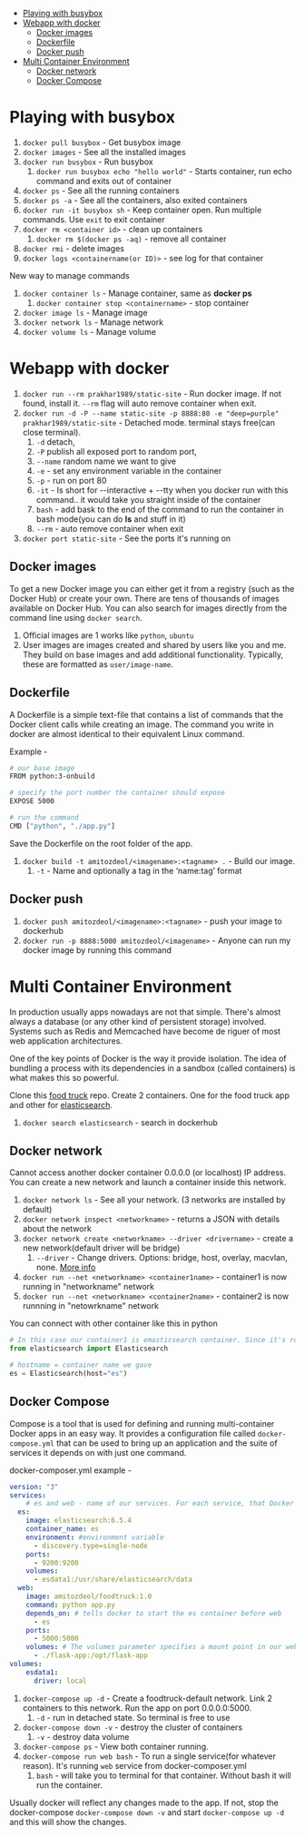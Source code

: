 - [Playing with busybox](#playing-with-busybox)
- [Webapp with docker](#webapp-with-docker)
  - [Docker images](#docker-images)
  - [Dockerfile](#dockerfile)
  - [Docker push](#docker-push)
- [Multi Container Environment](#multi-container-environment)
  - [Docker network](#docker-network)
  - [Docker Compose](#docker-compose)

# Playing with busybox

1. `docker pull busybox` - Get busybox image 
2. `docker images` - See all the installed images 
3. `docker run busybox` - Run busybox
   1. `docker run busybox echo "hello world"` - Starts container, run echo command and exits out of container
4. `docker ps` - See all the running containers
5. `docker ps -a` - See all the containers, also exited containers
6. `docker run -it busybox sh` - Keep container open. Run multiple commands. Use `exit` to exit container
7. `docker rm <container id>` - clean up containers
   1. `docker rm $(docker ps -aq)` - remove all container
8. `docker rmi` - delete images
9. `docker logs <containername(or ID)>` - see log for that container

New way to manage commands
1. `docker container ls` - Manage container, same as **docker ps**
   1. `docker container stop <containername>` - stop container
2. `docker image ls` - Manage image
3. `docker network ls` - Manage network
4. `docker volume ls` - Manage volume
   
# Webapp with docker

1. `docker run --rm prakhar1989/static-site` - Run docker image. If not found, install it. `--rm` flag will auto remove container when exit.
2. `docker run -d -P --name static-site -p 8888:80 -e "deep=purple" prakhar1989/static-site` - Detached mode. terminal stays free(can close terminal). 
   1. `-d` detach, 
   2. `-P` publish all exposed port to random port, 
   3. `--name` random name we want to give
   4. `-e` - set any environment variable in the container
   5. `-p` - run on port 80
   6. `-it` - Is short for --interactive + --tty when you docker run with this command.. it would take you straight inside of the container
   7. `bash` - add bask to the end of the command to run the container in bash mode(you can do **ls** and stuff in it)
   8. `--rm` - auto remove container when exit
3. `docker port static-site` - See the ports it's running on
   
## Docker images
To get a new Docker image you can either get it from a registry (such as the Docker Hub) or create your own. There are tens of thousands of images available on Docker Hub. You can also search for images directly from the command line using `docker search`.
1. Official images are 1 works like `python`, `ubuntu`
2. User images are images created and shared by users like you and me. They build on base images and add additional functionality. Typically, these are formatted as `user/image-name`.

## Dockerfile
A Dockerfile is a simple text-file that contains a list of commands that the Docker client calls while creating an image. The command you write in docker are almost identical to their equivalent Linux command.

Example - 
```bash
# our base image
FROM python:3-onbuild

# specify the port number the container should expose
EXPOSE 5000

# run the command
CMD ["python", "./app.py"]
```
Save the Dockerfile on the root folder of the app. 

1. `docker build -t amitozdeol/<imagename>:<tagname> .` - Build our image. 
   1. `-t` - Name and optionally a tag in the ‘name:tag’ format

## Docker push
1. `docker push amitozdeol/<imagename>:<tagname>` - push your image to dockerhub
2. `docker run -p 8888:5000 amitozdeol/<imagename>` - Anyone can run my docker image by running this command
   
# Multi Container Environment
In production usually apps nowadays are not that simple. There's almost always a database (or any other kind of persistent storage) involved. Systems such as Redis and Memcached have become de riguer of most web application architectures. 

One of the key points of Docker is the way it provide isolation. The idea of bundling a process with its dependencies in a sandbox (called containers) is what makes this so powerful.

Clone this [food truck](https://github.com/prakhar1989/FoodTrucks) repo. Create 2 containers. One for the food truck app and other for [elasticsearch](https://store.docker.com/images/elasticsearch). 
1. `docker search elasticsearch` - search in dockerhub
   
## Docker network
Cannot access another docker container 0.0.0.0 (or localhost) IP address. You can create a new network and launch a container inside this network.
1. `docker network ls` - See all your network. (3 networks are installed by default)
2. `docker network inspect <networkname>` - returns a JSON with details about the network
3. `docker network create <networkname> --driver <drivername>` - create a new network(default driver will be bridge)
   1. `--driver` - Change drivers. Options: bridge, host, overlay, macvlan, none. [More info](https://docs.docker.com/network/#network-drivers)
4. `docker run --net <networkname> <container1name>` - container1 is now running in "networkname" network
5. `docker run --net <networkname> <container2name>` - container2 is now runnning in "netowrkname" network

You can connect with other container like this in python

```python
# In this case our container1 is emasticsearch container. Since it's running on same network, we can conenct to it easily
from elasticsearch import Elasticsearch

# hostname = container name we gave
es = Elasticsearch(host="es")
```

## Docker Compose
Compose is a tool that is used for defining and running multi-container Docker apps in an easy way. It provides a configuration file called `docker-compose.yml` that can be used to bring up an application and the suite of services it depends on with just one command.

docker-composer.yml example - 
```yml
version: "3"
services:
    # es and web - name of our services. For each service, that Docker needs to run, we can add additional parameters out of which image is required
  es:
    image: elasticsearch:6.5.4
    container_name: es
    environment: #environment variable
      - discovery.type=single-node
    ports:
      - 9200:9200
    volumes: 
      - esdata1:/usr/share/elasticsearch/data
  web:
    image: amitozdeol/foodtruck:1.0
    command: python app.py
    depends_on: # tells docker to start the es container before web
      - es
    ports:
      - 5000:5000
    volumes: # The volumes parameter specifies a mount point in our web container where the code will reside.
      - ./flask-app:/opt/flask-app
volumes:
    esdata1:
      driver: local
```
1. `docker-compose up -d` - Create a foodtruck-default network. Link 2 containers to this network. Run the app on port 0.0.0.0:5000.
   1. `-d` - run in detached state. So terminal is free to use
2. `docker-compose down -v` - destroy the cluster of containers
   1. `-v` - destroy data volume
3. `docker-compose ps` - View both container running.
4. `docker-compose run web bash` - To run a single service(for whatever reason). It's running `web` service from docker-composer.yml
   1. `bash` - will take you to terminal for that container. Without bash it will run the container.

Usually docker will reflect any changes made to the app. If not, stop the docker-compose `docker-compose down -v` and start `docker-compose up -d` and this will show the changes.
